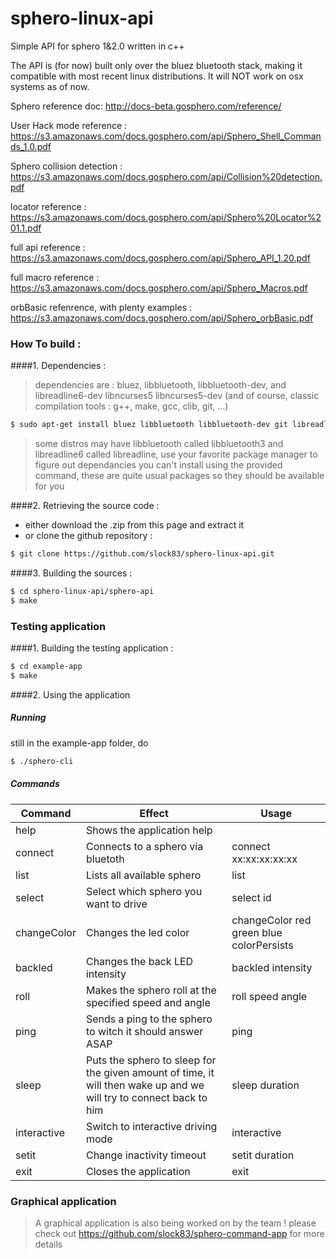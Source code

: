 # sphero-linux-api
Simple API for sphero 1&amp;2.0 written in c++

The API is (for now) built only over the bluez bluetooth stack, making it compatible with most recent linux distributions. It will NOT work on osx systems as of now.

Sphero reference doc: http://docs-beta.gosphero.com/reference/ 

User Hack mode reference : https://s3.amazonaws.com/docs.gosphero.com/api/Sphero_Shell_Commands_1.0.pdf

Sphero collision detection : https://s3.amazonaws.com/docs.gosphero.com/api/Collision%20detection.pdf

locator reference : https://s3.amazonaws.com/docs.gosphero.com/api/Sphero%20Locator%201.1.pdf

full api reference : https://s3.amazonaws.com/docs.gosphero.com/api/Sphero_API_1.20.pdf

full macro reference : https://s3.amazonaws.com/docs.gosphero.com/api/Sphero_Macros.pdf

orbBasic refenrence, with plenty examples : https://s3.amazonaws.com/docs.gosphero.com/api/Sphero_orbBasic.pdf



### How To build :
####1. Dependencies : 

  > dependencies are : bluez, libbluetooth, libbluetooth-dev, and libreadline6-dev libncurses5 libncurses5-dev (and of course, classic compilation tools : g++, make, gcc, clib, git, ...)

  ```sh
  $ sudo apt-get install bluez libbluetooth libbluetooth-dev git libreadline6-dev libncurses5 libncurses5-dev
  ```
  
  > some distros may have libbluetooth called libbluetooth3 and libreadline6 called libreadline, use your favorite package manager to figure out dependancies you can't install using the provided command, these are quite usual packages so they should be available for you

####2. Retrieving the source code : 

  * either download the .zip from this page and extract it
  * or clone the github repository :
 
  ```sh
  $ git clone https://github.com/slock83/sphero-linux-api.git
  ```

####3. Building the sources : 

  ```sh
  $ cd sphero-linux-api/sphero-api
  $ make
  ```
  
### Testing application

####1. Building the testing application : 

  ```sh
  $ cd example-app
  $ make
  ```

####2. Using the application

##### Running
	
still in the example-app folder, do
	
  ```sh
  $ ./sphero-cli
  ```

##### Commands

| Command | Effect | Usage |
| ----- | ----- | ----- |
help | Shows the application help |
connect | Connects to a sphero via bluetoth | connect xx:xx:xx:xx:xx |
list | Lists all available sphero | list |
select | Select which sphero you want to drive | select id |
changeColor | Changes the led color | changeColor red green blue colorPersists |
backled | Changes the back LED intensity | backled intensity |
roll | Makes the sphero roll at the specified speed and angle | roll speed angle |
ping | Sends a ping to the sphero to witch it should answer ASAP | ping |
sleep | Puts the sphero to sleep for the given amount of time, it will then wake up and we will try to connect back to him | sleep duration |
interactive | Switch to interactive driving mode | interactive |
setit | Change inactivity timeout | setit duration |
exit | Closes the application | exit |

### Graphical application

> A graphical application is also being worked on by the team ! please check out https://github.com/slock83/sphero-command-app for more details
